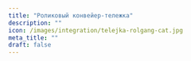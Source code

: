```yaml
---
title: "Роликовый конвейер-тележка"
description: ""
icon: /images/integration/telejka-rolgang-cat.jpg 
meta_title: ""
draft: false
---
```


